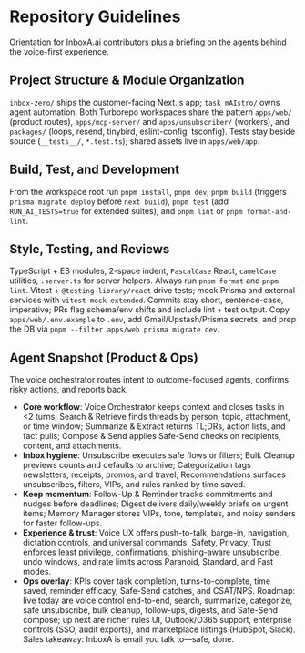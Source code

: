 # Repository Guidelines

Orientation for InboxA.ai contributors plus a briefing on the agents behind the voice-first experience.

## Project Structure & Module Organization
`inbox-zero/` ships the customer-facing Next.js app; `task_mAIstro/` owns agent automation. Both Turborepo workspaces share the pattern `apps/web/` (product routes), `apps/mcp-server/` and `apps/unsubscriber/` (workers), and `packages/` (loops, resend, tinybird, eslint-config, tsconfig). Tests stay beside source (`__tests__/`, `*.test.ts`); shared assets live in `apps/web/app`.

## Build, Test, and Development
From the workspace root run `pnpm install`, `pnpm dev`, `pnpm build` (triggers `prisma migrate deploy` before `next build`), `pnpm test` (add `RUN_AI_TESTS=true` for extended suites), and `pnpm lint` or `pnpm format-and-lint`.

## Style, Testing, and Reviews
TypeScript + ES modules, 2-space indent, `PascalCase` React, `camelCase` utilities, `.server.ts` for server helpers. Always run `pnpm format` and `pnpm lint`. Vitest + `@testing-library/react` drive tests; mock Prisma and external services with `vitest-mock-extended`. Commits stay short, sentence-case, imperative; PRs flag schema/env shifts and include lint + test output. Copy `apps/web/.env.example` to `.env`, add Gmail/Upstash/Prisma secrets, and prep the DB via `pnpm --filter apps/web prisma migrate dev`.

## Agent Snapshot (Product & Ops)
The voice orchestrator routes intent to outcome-focused agents, confirms risky actions, and reports back.

- **Core workflow**: Voice Orchestrator keeps context and closes tasks in <2 turns; Search & Retrieve finds threads by person, topic, attachment, or time window; Summarize & Extract returns TL;DRs, action lists, and fact pulls; Compose & Send applies Safe-Send checks on recipients, content, and attachments.
- **Inbox hygiene**: Unsubscribe executes safe flows or filters; Bulk Cleanup previews counts and defaults to archive; Categorization tags newsletters, receipts, promos, and travel; Recommendations surfaces unsubscribes, filters, VIPs, and rules ranked by time saved.
- **Keep momentum**: Follow-Up & Reminder tracks commitments and nudges before deadlines; Digest delivers daily/weekly briefs on urgent items; Memory Manager stores VIPs, tone, templates, and noisy senders for faster follow-ups.
- **Experience & trust**: Voice UX offers push-to-talk, barge-in, navigation, dictation controls, and universal commands; Safety, Privacy, Trust enforces least privilege, confirmations, phishing-aware unsubscribe, undo windows, and rate limits across Paranoid, Standard, and Fast modes.
- **Ops overlay**: KPIs cover task completion, turns-to-complete, time saved, reminder efficacy, Safe-Send catches, and CSAT/NPS. Roadmap: live today are voice control end-to-end, search, summarize, categorize, safe unsubscribe, bulk cleanup, follow-ups, digests, and Safe-Send compose; up next are richer rules UI, Outlook/O365 support, enterprise controls (SSO, audit exports), and marketplace listings (HubSpot, Slack). Sales takeaway: InboxA is email you talk to—safe, done.

